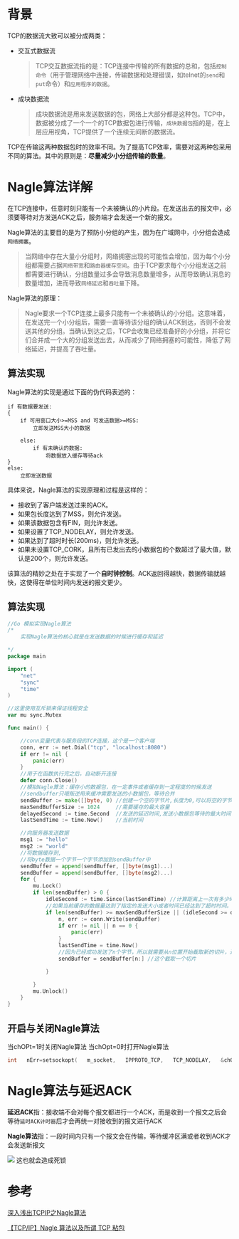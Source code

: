 # 背景

TCP的数据流大致可以被分成两类：

- 交互式数据流

  > TCP交互数据流指的是：TCP连接中传输的所有数据的总和，包括`控制命令`（用于管理网络中连接，传输数据和处理错误，如telnet的`send`和`put`命令）和`应用程序的数据`。

- 成块数据流

  > 成块数据流是用来发送数据的包，网络上大部分都是这种包。TCP中，数据被分成了一个一个的TCP数据包进行传输，`成块数据包`指的是，在上层应用视角，TCP提供了一个连续无间断的数据流。

TCP在传输这两种数据包时的效率不同。为了提高TCP效率，需要对这两种包采用不同的算法。其中的原则是：**尽量减少小分组传输的数量**。

# Nagle算法详解

在TCP连接中，任意时刻只能有一个未被确认的小片段。在发送出去的报文中，必须要等待对方发送ACK之后，服务端才会发送一个新的报文。

Nagle算法的主要目的是为了预防小分组的产生，因为在广域网中，小分组会造成`网络拥塞`。

> 当网络中存在大量小分组时，网络拥塞出现的可能性会增加，因为每个小分组都需要占据`网络带宽`和`路由器缓存空间`。由于TCP要求每个小分组发送之前都需要进行确认，分组数量过多会导致消息数量增多，从而导致确认消息的数量增加，进而导致`网络延迟`和`吞吐量`下降。

Nagle算法的原理：
> Nagle要求一个TCP连接上最多只能有一个未被确认的小分组。这意味着，在发送完一个小分组后，需要一直等待该分组的确认ACK到达，否则不会发送其他的分组。当确认到达之后，TCP会收集已经准备好的小分组，并将它们合并成一个大的分组发送出去，从而减少了网络拥塞的可能性，降低了网络延迟，并提高了吞吐量。

## 算法实现

Nagle算法的实现是通过下面的伪代码表述的：

```
if 有数据要发送:
{
    if 可用窗口大小>=MSS and 可发送数据>=MSS:
        立即发送MSS大小的数据

    else:
        if 有未确认的数据:
            将数据放入缓存等待ack
}
else:
    立即发送数据
```

具体来说，Nagle算法的实现原理和过程是这样的：

* 接收到了客户端发送过来的ACK。
* 如果包长度达到了MSS，则允许发送。
* 如果该数据包含有FIN，则允许发送。
* 如果设置了TCP_NODELAY，则允许发送。
* 如果达到了超时时长(200ms)，则允许发送。
* 如果未设置TCP_CORK，且所有已发出去的小数据包的个数超过了最大值，默认是200个，则允许发送。

该算法的精妙之处在于实现了一个**自时钟控制**。ACK返回得越快，数据传输就越快，这使得在单位时间内发送的报文更少。
## 算法实现
```go
//Go 模拟实现Nagle算法
/*
	实现Nagle算法的核心就是在发送数据的时候进行缓存和延迟

*/
package main

import (
	"net"
	"sync"
	"time"
)

//这里使用互斥锁来保证线程安全
var mu sync.Mutex

func main() {

	//conn变量代表与服务段的TCP连接，这个是一个客户端
	conn, err := net.Dial("tcp", "localhost:8080")
	if err != nil {
		panic(err)
	}
	//用于在函数执行完之后，自动断开连接
	defer conn.Close()
	//模拟Nagle算法：缓存小的数据包，在一定事件或者缓存到一定程度的时候发送
	//sendbuffer只哦叛逆用来缓冲需要发送的小数据包，等待合并
	sendBuffer := make([]byte, 0) //创建一个空的字节片,长度为0,可以将空的字节片看作一个缓冲区，在需要的时候进行动态扩容
	maxSendBufferSize := 1024     //需要缓存的最大容量
	delayedSecond := time.Second  //发送的延迟时间,发送小数据包等待的最大时间
	lastSendTime := time.Now()    //当前时间

	//向服务器发送数据
	msg1 := "hello"
	msg2 := "world"
	//将数据缓存到,
	//将byte数据一个字节一个字节添加到sendBuffer中
	sendBuffer = append(sendBuffer, []byte(msg1)...)
	sendBuffer = append(sendBuffer, []byte(msg2)...)
	for {
		mu.Lock()
		if len(sendBuffer) > 0 {
			idleSecond := time.Since(lastSendTime) //计算距离上一次有多少时间
			//如果当前缓存的数据量达到了指定的发送大小或者时间已经达到了超时时间。就需要发送
			if len(sendBuffer) >= maxSendBufferSize || (idleSecond >= delayedSecond && len(sendBuffer) > 0) {
				n, err := conn.Write(sendBuffer)
				if err != nil || n == 0 {
					panic(err)
				}
				lastSendTime = time.Now()
				//因为已经成功发送了n个字节，所以就需要从n位置开始截取新的切片，进行下一次的发送
				sendBuffer = sendBuffer[n:] //这个截取一个切片

			}

		}
		mu.Unlock()
	}
}
```
## 开启与关闭Nagle算法
当chOPt=1时关闭Nagle算法
当chOpt=0时打开Nagle算法
~~~c
int   nErr=setsockopt(   m_socket,   IPPROTO_TCP,   TCP_NODELAY,   &chOpt,   sizeof(char));  
~~~

# Nagle算法与延迟ACK
**延迟ACK**指：接收端不会对每个报文都进行一个ACK，而是收到一个报文之后会等待`延时ACK计时器`后才会再统一对接收到的报文进行ACK

**Nagle算法**指：一段时间内只有一个报文会在传输，等待缓冲区满或者收到ACK才会发送新报文


![](https://i.imgur.com/OoEgUxV.png)
这也就会造成死锁

# 参考
[深入浅出TCPIP之Nagle算法](https://cloud.tencent.com/developer/article/1784570)

[【TCP/IP】Nagle 算法以及所谓 TCP 粘包](https://www.cnblogs.com/jojop/p/14376423.html)